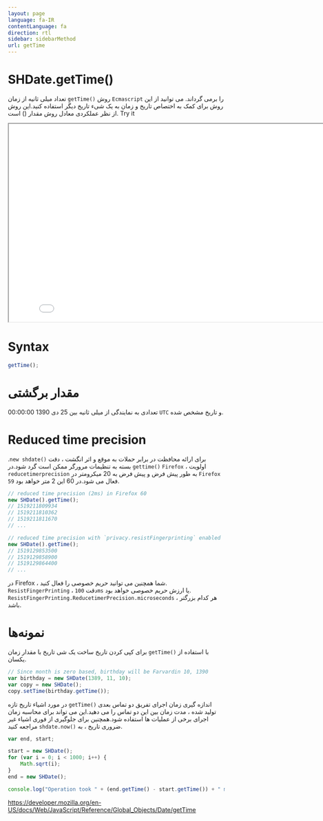 ```yaml
---
layout: page
language: fa-IR
contentLanguage: fa
direction: rtl
sidebar: sidebarMethod
url: getTime
---
```


# SHDate.getTime()

روش <code dir = "ltr">getTime()</code> تعداد میلی ثانیه از زمان `Ecmascript` را برمی گرداند.
می توانید از این روش برای کمک به اختصاص تاریخ و زمان به یک شیء تاریخ دیگر استفاده کنید.این روش از نظر عملکردی معادل روش مقدار () است.
Try it

<iframe style="width: 830px; height: 460px;" src="/SHDateTime-js/examples/live.html?function=getTime" title="MDN Web Docs Interactive Example" loading="lazy"></iframe>
<br/>

# Syntax

```js
getTime();
```

# مقدار برگشتی

تعدادی به نمایندگی از میلی ثانیه بین 25 دی 1390 00:00:00 `UTC` و تاریخ مشخص شده.

# Reduced time precision

برای ارائه محافظت در برابر حملات به موقع و اثر انگشت ، دقت <code dir = "ltr">new shdate()</code>. <code dir = "ltr">gettime()</code> بسته به تنظیمات مرورگر ممکن است گرد شود.در `Firefox` ، اولویت `reducetimerprecision` به طور پیش فرض و پیش فرض به 20 میکرومتر در `Firefox 59` فعال می شود.در 60 این 2 متر خواهد بود.

```js
// reduced time precision (2ms) in Firefox 60
new SHDate().getTime();
// 1519211809934
// 1519211810362
// 1519211811670
// ...

// reduced time precision with `privacy.resistFingerprinting` enabled
new SHDate().getTime();
// 1519129853500
// 1519129858900
// 1519129864400
// ...
```

در Firefox ، شما همچنین می توانید حریم خصوصی را فعال کنید. `ResistFingerPrinting` ، دقت `100ms` یا ارزش حریم خصوصی خواهد بود. `ResistFingerPrinting.ReducetimerPrecision.microseconds` ، هر کدام بزرگتر باشد.

# نمونه‌ها

با استفاده از <code dir = "ltr">getTime()</code> برای کپی کردن تاریخ
ساخت یک شی تاریخ با مقدار زمان یکسان.

```js
// Since month is zero based, birthday will be Farvardin 10, 1390
var birthday = new SHDate(1389, 11, 10);
var copy = new SHDate();
copy.setTime(birthday.getTime());
```

اندازه گیری زمان اجرای
تفریق دو تماس بعدی <code dir="ltr">getTime()</code> در مورد اشیاء تاریخ تازه تولید شده ، مدت زمان بین این دو تماس را می دهید.این می تواند برای محاسبه زمان اجرای برخی از عملیات ها استفاده شود.همچنین برای جلوگیری از فوری اشیاء غیر ضروری تاریخ ، به <code dir="ltr">shdate.now()</code> مراجعه کنید.

```js
var end, start;

start = new SHDate();
for (var i = 0; i < 1000; i++) {
	Math.sqrt(i);
}
end = new SHDate();

console.log("Operation took " + (end.getTime() - start.getTime()) + " msec");
```

https://developer.mozilla.org/en-US/docs/Web/JavaScript/Reference/Global_Objects/Date/getTime
